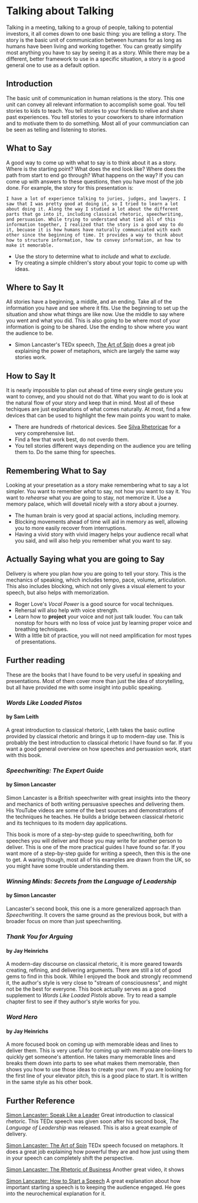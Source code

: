 # Talking about Talking

Talking in a meeting, talking to a group of people, talking to potential investors, it all comes down to one basic thing: you are telling a story. The story is the basic unit of communication between humans for as long as humans have been living and working together. You can greatly simplify most anything you have to say by seeing it as a story. While there may be a different, better framework to use in a specific situation, a story is a good general one to use as a default option.

## Introduction

The basic unit of communication in human relations is the story. This one unit can convey all relevant information to accomplish some goal. You tell stories to kids to teach. You tell stories to your friends to relive and share past experiences. You tell stories to your coworkers to share information and to motivate them to do something. Most all of your communciation can be seen as telling and listening to stories.

## What to Say

A good way to come up with what to say is to think about it as a story. Where is the starting point? What does the end look like? Where does the path from start to end go through? What happens on the way? If you can come up with answers to these questions, then you have most of the job done. For example, the story for this presentation is:

`I have a lot of experience talking to juries, judges, and lawyers. I saw that I was pretty good at doing it, so I tried to learn a lot about doing it. Along the way I studied a lot about the different parts that go into it, including classical rhetoric, speechwriting, and persuasion. While trying to understand what tied all of this information together, I realized that the story is a good way to do it, becuase it is how humans have naturally communciated with each other since the beginning of time. It provides a way to think about how to structure information, how to convey information, an how to make it memorable.`

- Use the story to determine what to _include_ and what to _exclude_.
- Try creating a simple children's story about your topic to come up with ideas.

## Where to Say It

All stories have a beginning, a middle, and an ending. Take all of the information you have and see where it fits. Use the beginning to set up the situation and show what things are like now. Use the middle to say where you went and what you did. This is also going to be where most of your information is going to be shared. Use the ending to show where you want the audience to be.

- Simon Lancaster's TEDx speech, [The Art of Spin](https://youtu.be/_TJFdAtTe6M) does a great job explaining the power of metaphors, which are largely the same way stories work.

## How to Say It

 It is nearly impossible to plan out ahead of time every single gesture you want to convey, and you should not do that. What you want to do is look at the natural flow of your story and keep that in mind. Most all of these techiques are just explanations of what comes naturally. At most, find a few devices that can be used to highlight the few main points you want to make.

- There are hundreds of rhetorical devices. See [Silva Rhetoricae](http://rhetoric.byu.edu/) for a very comprehensive list.
- Find a few that work best, do not overdo them.
- You tell stories different ways depending on the audience you are telling them to. Do the same thing for speeches.

## Remembering What to Say

Looking at your presetation as a story make remembering what to say a lot simpler. You want to remember _what_ to say, not how you want to say it. You want to _rehearse_ what you are going to stay, not memorize it. Use a memory palace, which will dovetail nicely with a story about a journey.

- The human brain is very good at spacial actions, including memory.
- Blocking movements ahead of time will aid in memory as well, allowing you to more easily recover from interruptions.
- Having a vivid story with vivid imagery helps your audience recall what you said, and will also help you remember what you want to say.

## Actually Saying what you are going to Say

Delivery is where you plan _how_ you are going to tell your story. This is the mechanics of speaking, which includes tempo, pace, volume, articulation. This also includes blocking, which not only gives a visual element to your speech, but also helps with memorization.

- Roger Love's _Vocal Power_ is a good source for vocal techniques.
- Rehersal will also help with voice strength.
- Learn how to **project** your voice and not just talk louder. You can talk nonstop for hours with no loss of voice just by learning proper voice and breathing techniques.
- With a little bit of practice, you will not need amplification for most types of presentations.

## Further reading

These are the books that I have found to be very useful in speaking and presentations. Most of them cover more than just the idea of storytelling, but all have provided me with some insight into public speaking.

### _Words Like Loaded Pistos_ 
#### by Sam Leith

A great introduction to classical rhetoric, Leith takes the basic outline provided by classical rhetoric and brings it up to modern-day use. This is probably the best introduction to classical rhetoric I have found so far. If you want a good general overview on how speeches and persuasion work, start with this book.

### _Speechwriting: The Expert Guide_ 
#### by Simon Lancaster

Simon Lancaster is a British speechwriter with great insights into the theory and mechanics of both writing persuasive speeches and delivering them. His YouTube videos are some of the best sources and demonstrations of the techniques he teaches. He builds a bridge between classical rhetoric and its techniques to its modern day applications.

This book is more of a step-by-step guide to speechwriting, both for speeches you will deliver and those you may write for another person to deliver. This is one of the more practical guides I have found so far. If you want more of a step-by-step guide for writing a speech, then this is the one to get. A waring though, most all of his examples are drawn from the UK, so you might have some trouble understanding them.

### _Winning Minds: Secrets from the Language of Leadership_ 
#### by Simon Lancaster

Lancaster's second book, this one is a more generalized approach than _Speechwriting_. It covers the same ground as the previous book, but with a broader focus on more than just speechwriting. 

### _Thank You for Arguing_ 
#### by Jay Heinrichs

A modern-day discourse on classical rhetoric, it is more geared towards creating, refining, and delivering arguments. There are still a lot of good gems to find in this book. While I enjoyed the book and strongly recommend it, the author's style is very close to "stream of consciousness", and might not be the best for everyone. This book actually serves as a good supplement to _Words Like Loaded Pistols_ above. Try to read a sample chapter first to see if they author's style works for you.

### _Word Hero_ 
#### by Jay Heinrichs

A more focused book on coming up with memorable ideas and lines to deliver them. This is very useful for coming up with memorable one-liners to quickly get someone's attention. He takes many memorable lines and breaks them down into parts to see what makes them memorable, then shows you how to use those ideas to create your own. If you are looking for the first line of your elevator pitch, this is a good place to start. It is written in the same style as his other book.

## Further Reference

[Simon Lancaster: Speak Like a Leader](https://youtu.be/bGBamfWasNQ) Great introduction to classical rhetoric. This TEDx speech was given soon after his second book, _The Language of Leadership_ was released. This is also a great example of delivery.

[Simon Lancaster: The Art of Spin](https://youtu.be/_TJFdAtTe6M) TEDx speech focused on metaphors. It does a great job explaining how powerful they are and how just using them in your speech can completely shift the perspective.

[Simon Lancaster: The Rhetoric of Business](https://youtu.be/7P1NZNjvidE) Another great video, it shows 

[Simon Lancaster: How to Start a Speech](https://youtu.be/Bh3iM--2AW4) A great explanation about how important starting a speech is to keeping the audience engaged. He goes into the neurochemical explanation for it.
